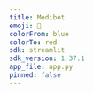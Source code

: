```yaml
---
title: Medibot
emoji: 🍴
colorFrom: blue
colorTo: red
sdk: streamlit
sdk_version: 1.37.1
app_file: app.py
pinned: false
---
```

